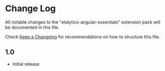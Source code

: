 # Change Log

All notable changes to the "etalytics-angular-essentials" extension pack will be documented in this file.

Check [Keep a Changelog](http://keepachangelog.com/) for recommendations on how to structure this file.

## 1.0

- Initial release
